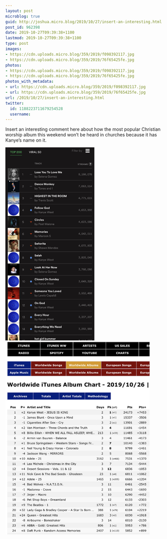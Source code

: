 ```yaml
---
layout: post
microblog: true
guid: http://joshua.micro.blog/2019/10/27/insert-an-interesting.html
post_id: 962398
date: 2019-10-27T09:39:38+1100
lastmod: 2019-10-27T09:39:38+1100
type: post
images:
- https://cdn.uploads.micro.blog/359/2019/f098392117.jpg
- https://cdn.uploads.micro.blog/359/2019/76f65425fe.jpg
photos:
- https://cdn.uploads.micro.blog/359/2019/f098392117.jpg
- https://cdn.uploads.micro.blog/359/2019/76f65425fe.jpg
photos_with_metadata:
- url: https://cdn.uploads.micro.blog/359/2019/f098392117.jpg
- url: https://cdn.uploads.micro.blog/359/2019/76f65425fe.jpg
url: /2019/10/27/insert-an-interesting.html
twitter:
  id: 1188223711679254528
  username: 
---
```

Insert an interesting comment here about how the most popular Christian worship album this weekend won’t be heard in churches because it has Kanye’s name on it.

<img src="uploads/2019/f098392117.jpg" width="277" height="600" alt="" /><img src="uploads/2019/76f65425fe.jpg" width="449" height="600" alt="" />
